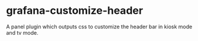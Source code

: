# grafana-customize-header
A panel plugin which outputs css to customize the header bar in kiosk mode and tv mode.
